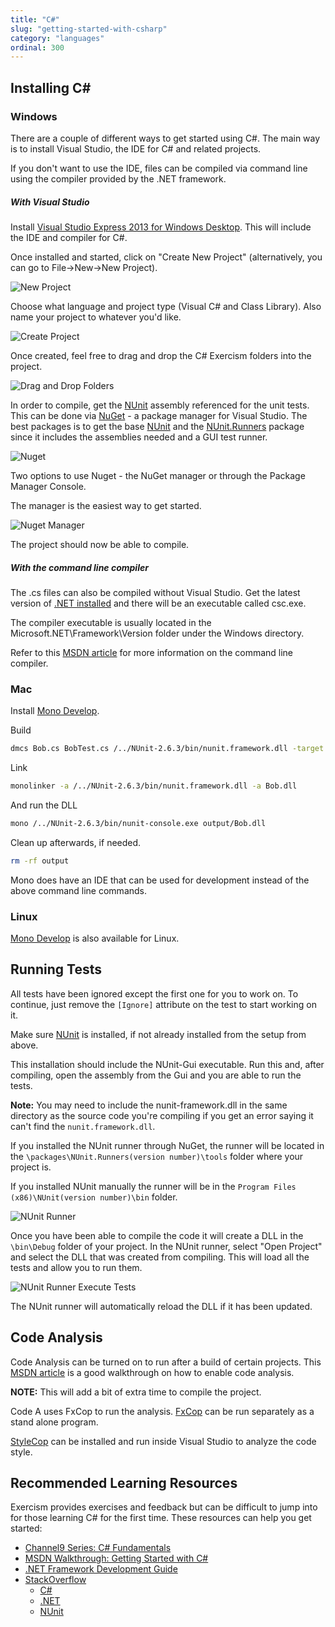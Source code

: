 ```yaml
---
title: "C#"
slug: "getting-started-with-csharp"
category: "languages"
ordinal: 300
---
```


## Installing C&#35;

### Windows
There are a couple of different ways to get started using C#. The main way is to
install Visual Studio, the IDE for C# and related projects.

If you don't want to use the IDE, files can be compiled via command line using the
compiler provided by the .NET framework.

##### With Visual Studio
Install [Visual Studio Express 2013 for Windows Desktop](http://www.visualstudio.com/downloads/download-visual-studio-vs#d-express-windows-desktop).
This will include the IDE and compiler for C#.

Once installed and started, click on "Create New Project" (alternatively, you can go to File->New->New Project).

![New Project](/img/setup/csharp/newProject.png)

Choose what language and project type (Visual C# and Class Library). Also name your project to whatever you'd like.

![Create Project](/img/setup/csharp/createNewProject.png)

Once created, feel free to drag and drop the C# Exercism folders into the project.

![Drag and Drop Folders](/img/setup/csharp/dragDropFolders.png)

In order to compile, get the [NUnit](http://nunit.org/) assembly referenced for the unit tests. This can be done via [NuGet](http://www.nuget.org/) - a package manager for Visual Studio. The best packages is to get the base [NUnit]() and the [NUnit.Runners](https://www.nuget.org/packages/NUnit.Runners/)
package since it includes the assemblies needed and a GUI test runner.

![Nuget](/img/setup/csharp/nugetMenu.png)

Two options to use Nuget - the NuGet manager or through the Package Manager Console.

The manager is the easiest way to get started.

![Nuget Manager](/img/setup/csharp/nugetManageNunitRunner.png)

The project should now be able to compile.

##### With the command line compiler
The .cs files can also be compiled without Visual Studio. Get the latest version of
[.NET installed](http://msdn.microsoft.com/en-us/library/5a4x27ek(v=vs.110).aspx) and there will be an executable called csc.exe.

The compiler executable is usually located in the Microsoft.NET\Framework\Version folder under the Windows directory.

Refer to this [MSDN article](http://msdn.microsoft.com/en-us/library/78f4aasd.aspx) for more information on the command line compiler.

### Mac
Install [Mono Develop](http://www.mono-project.com/Mono:OSX#Installing_Mono_on_MacOS_X).

Build
```bash
dmcs Bob.cs BobTest.cs /../NUnit-2.6.3/bin/nunit.framework.dll -target:library
```

Link
```bash
monolinker -a /../NUnit-2.6.3/bin/nunit.framework.dll -a Bob.dll
```

And run the DLL
```bash
mono /../NUnit-2.6.3/bin/nunit-console.exe output/Bob.dll
```

Clean up afterwards, if needed.
```bash
rm -rf output
```

Mono does have an IDE that can be used for development instead of the above command line commands.

### Linux

[Mono Develop](http://www.mono-project.com/Mono_For_Linux_Developers) is also available for Linux.

## Running Tests
All tests have been ignored except the first one for you to work on. To continue, just remove the ```[Ignore]``` attribute on the test to start working on it.

Make sure [NUnit](http://nunit.org/?p=download) is installed, if not already installed from the setup from above.

This installation should include the NUnit-Gui executable. Run this and, after compiling, open the assembly from the Gui and you are able to run the tests.

**Note:** You may need to include the nunit-framework.dll in the same directory as the source code you're compiling if you get an error saying it can't find the ```nunit.framework.dll```.

If you installed the NUnit runner through NuGet, the runner will be located in the ```\packages\NUnit.Runners(version number)\tools``` folder where your project is.

If you installed NUnit manually the runner will be in the ```Program Files (x86)\NUnit(version number)\bin``` folder.

![NUnit Runner](/img/setup/csharp/nUnitRunner.png)

Once you have been able to compile the code it will create a DLL in the ```\bin\Debug``` folder of your project. In the NUnit runner, select "Open Project" and select the DLL that was created from compiling. This will load all the tests and allow you to run them.

![NUnit Runner Execute Tests](/img/setup/csharp/nUnitExecuteTests.png)

The NUnit runner will automatically reload the DLL if it has been updated.

## Code Analysis
Code Analysis can be turned on to run after a build of certain projects. This [MSDN article](http://msdn.microsoft.com/en-us/library/ms182066.aspx) is a good walkthrough on how to enable code analysis.

**NOTE:** This will add a bit of extra time to compile the project.

Code A uses FxCop to run the analysis. [FxCop](http://www.microsoft.com/en-us/download/details.aspx?id=6544) can be run separately as a stand alone program.

[StyleCop](https://stylecop.codeplex.com/) can be installed and run inside Visual Studio to analyze the code style.

## Recommended Learning Resources

Exercism provides exercises and feedback but can be difficult to jump into for those learning C# for the first time. These resources can help you get started:

* [Channel9 Series: C# Fundamentals](http://channel9.msdn.com/Series/C-Sharp-Fundamentals-Development-for-Absolute-Beginners)
* [MSDN Walkthrough: Getting Started with C#](http://msdn.microsoft.com/library/vstudio/dd492171(v=vs.120))
* [.NET Framework Development Guide](http://msdn.microsoft.com/library/vstudio/hh156542)
* [StackOverflow](http://stackoverflow.com/)
  * [C#](http://stackoverflow.com/questions/tagged/c%23)
  * [.NET](http://stackoverflow.com/questions/tagged/.net)
  * [NUnit](http://stackoverflow.com/questions/tagged/nunit)
